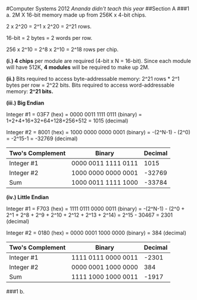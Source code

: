 #Computer Systems 2012
*Ananda didn't teach this year*
##Section A
###1 a.
2M X 16-bit memory made up from 256K x 4-bit chips.

2 x 2^20 = 2^1 x 2^20 = 2^21 rows.

16-bit = 2 bytes = 2 words per row.

256 x 2^10 = 2^8 x 2^10 = 2^18 rows per chip.

**(i.) 4 chips** per module are required (4-bit x N = 16-bit).  Since each module will have 512K, **4 modules** will be required to make up 2M.

**(ii.)** Bits required to access byte-addressable memory: 2^21 rows * 2^1 bytes per row = 2^22 bits.  Bits required to access word-addressable memory: **2^21 bits.**

**(iii.) Big Endian**

Integer #1 = 03F7 (hex) = 0000 0011 1111 0111 (binary) = 1+2+4+16+32+64+128+256+512 = 1015 (decimal)

Integer #2 = 8001 (hex) = 1000 0000 0000 0001 (binary) = -(2^N-1) - (2^0) = -2^15-1 = -32769 (decimal)

| Two's Complement | Binary              | Decimal |
|------------------|---------------------|---------|
| Integer #1       | 0000 0011 1111 0111 | 1015    |
| Integer #2       | 1000 0000 0000 0001 | -32769  |
| Sum              | 1000 0011 1111 1000 | -33784  |

**(iv.) Little Endian**

Integer #1 = F703 (hex) = 1111 0111 0000 0011 (binary) = -(2^N-1) - (2^0 + 2^1 + 2^8 + 2^9 + 2^10 + 2^12 + 2^13 + 2^14) = 2^15 - 30467 = 2301 (decimal)

Integer #2 = 0180 (hex) = 0000 0001 1000 0000 (binary) = 384 (decimal)

| Two's Complement | Binary              | Decimal |
|------------------|---------------------|---------|
| Integer #1       | 1111 0111 0000 0011 | -2301   |
| Integer #2       | 0000 0001 1000 0000 | 384     |
| Sum              | 1111 1000 1000 0011 |  -1917  |


###1 b.
